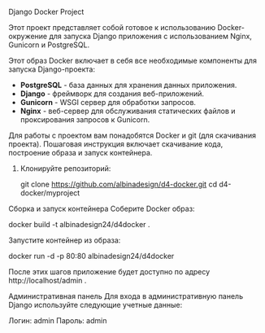 Django Docker Project

Этот проект представляет собой готовое к использованию Docker-окружение для запуска Django приложения с использованием Nginx, Gunicorn и PostgreSQL.


Этот образ Docker включает в себя все необходимые компоненты для запуска Django-проекта:
- **PostgreSQL** - база данных для хранения данных приложения.
- **Django** - фреймворк для создания веб-приложений.
- **Gunicorn** - WSGI сервер для обработки запросов.
- **Nginx** - веб-сервер для обслуживания статических файлов и проксирования запросов к Gunicorn.


Для работы с проектом вам понадобятся Docker и git (для скачивания проекта). Пошаговая инструкция включает скачивание кода, построение образа и запуск контейнера.


1. Клонируйте репозиторий:
   
   git clone https://github.com/albinadesign/d4-docker.git
   cd d4-docker/myproject
   
Сборка и запуск контейнера
Соберите Docker образ:

docker build -t albinadesign24/d4docker .

Запустите контейнер из образа:

docker run -d -p 80:80 albinadesign24/d4docker

После этих шагов приложение будет доступно по адресу http://localhost/admin .

Административная панель
Для входа в административную панель Django используйте следующие учетные данные:

Логин: admin
Пароль: admin


